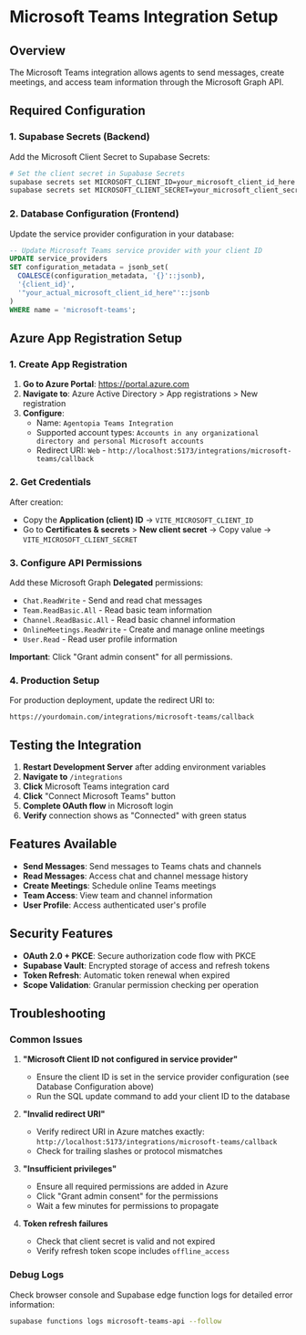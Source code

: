 # Microsoft Teams Integration Setup

## Overview

The Microsoft Teams integration allows agents to send messages, create meetings, and access team information through the Microsoft Graph API.

## Required Configuration

### 1. Supabase Secrets (Backend)

Add the Microsoft Client Secret to Supabase Secrets:

```bash
# Set the client secret in Supabase Secrets
supabase secrets set MICROSOFT_CLIENT_ID=your_microsoft_client_id_here
supabase secrets set MICROSOFT_CLIENT_SECRET=your_microsoft_client_secret_here
```

### 2. Database Configuration (Frontend)

Update the service provider configuration in your database:

```sql
-- Update Microsoft Teams service provider with your client ID
UPDATE service_providers 
SET configuration_metadata = jsonb_set(
  COALESCE(configuration_metadata, '{}'::jsonb),
  '{client_id}',
  '"your_actual_microsoft_client_id_here"'::jsonb
)
WHERE name = 'microsoft-teams';
```

## Azure App Registration Setup

### 1. Create App Registration

1. **Go to Azure Portal**: https://portal.azure.com
2. **Navigate to**: Azure Active Directory > App registrations > New registration
3. **Configure**:
   - Name: `Agentopia Teams Integration`
   - Supported account types: `Accounts in any organizational directory and personal Microsoft accounts`
   - Redirect URI: `Web` - `http://localhost:5173/integrations/microsoft-teams/callback`

### 2. Get Credentials

After creation:
- Copy the **Application (client) ID** → `VITE_MICROSOFT_CLIENT_ID`
- Go to **Certificates & secrets** > **New client secret** → Copy value → `VITE_MICROSOFT_CLIENT_SECRET`

### 3. Configure API Permissions

Add these Microsoft Graph **Delegated** permissions:
- `Chat.ReadWrite` - Send and read chat messages
- `Team.ReadBasic.All` - Read basic team information
- `Channel.ReadBasic.All` - Read basic channel information
- `OnlineMeetings.ReadWrite` - Create and manage online meetings
- `User.Read` - Read user profile information

**Important**: Click "Grant admin consent" for all permissions.

### 4. Production Setup

For production deployment, update the redirect URI to:
```
https://yourdomain.com/integrations/microsoft-teams/callback
```

## Testing the Integration

1. **Restart Development Server** after adding environment variables
2. **Navigate to** `/integrations`
3. **Click** Microsoft Teams integration card
4. **Click** "Connect Microsoft Teams" button
5. **Complete OAuth flow** in Microsoft login
6. **Verify** connection shows as "Connected" with green status

## Features Available

- **Send Messages**: Send messages to Teams chats and channels
- **Read Messages**: Access chat and channel message history
- **Create Meetings**: Schedule online Teams meetings
- **Team Access**: View team and channel information
- **User Profile**: Access authenticated user's profile

## Security Features

- **OAuth 2.0 + PKCE**: Secure authorization code flow with PKCE
- **Supabase Vault**: Encrypted storage of access and refresh tokens
- **Token Refresh**: Automatic token renewal when expired
- **Scope Validation**: Granular permission checking per operation

## Troubleshooting

### Common Issues

1. **"Microsoft Client ID not configured in service provider"**
   - Ensure the client ID is set in the service provider configuration (see Database Configuration above)
   - Run the SQL update command to add your client ID to the database

2. **"Invalid redirect URI"**
   - Verify redirect URI in Azure matches exactly: `http://localhost:5173/integrations/microsoft-teams/callback`
   - Check for trailing slashes or protocol mismatches

3. **"Insufficient privileges"**
   - Ensure all required permissions are added in Azure
   - Click "Grant admin consent" for the permissions
   - Wait a few minutes for permissions to propagate

4. **Token refresh failures**
   - Check that client secret is valid and not expired
   - Verify refresh token scope includes `offline_access`

### Debug Logs

Check browser console and Supabase edge function logs for detailed error information:
```bash
supabase functions logs microsoft-teams-api --follow
```
